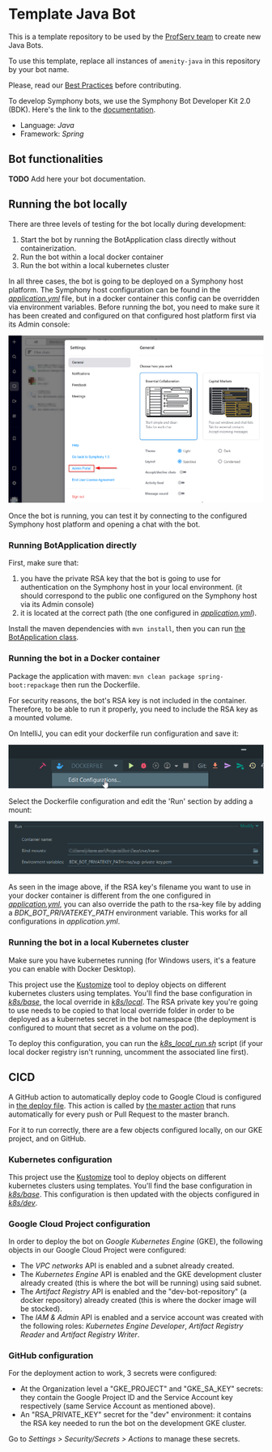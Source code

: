 # Template Java Bot

This is a template repository to be used by the [ProfServ team](https://perzoinc.atlassian.net/wiki/spaces/PS/overview) 
to create new Java Bots.

To use this template, replace all instances of `amenity-java` in this repository by your bot name.

Please, read our [Best Practices](https://perzoinc.atlassian.net/wiki/spaces/PS/pages/2242905098/Best+Practices) before contributing.

To develop Symphony bots, we use the Symphony Bot Developer Kit 2.0 (BDK).
Here's the link to the [documentation](https://docs.developers.symphony.com/building-bots-on-symphony/building-bots-on-symphony).

* Language: *Java*
* Framework: *Spring*

## Bot functionalities

**TODO** Add here your bot documentation.

## Running the bot locally

There are three levels of testing for the bot locally during development:

1. Start the bot by running the BotApplication class directly without containerization.
2. Run the bot within a local docker container
3. Run the bot within a local kubernetes cluster

In all three cases, the bot is going to be deployed on a Symphony host platform.
The Symphony host configuration can be found in the [*application.yml*](src/main/resources/application.yaml) file,
but in a docker container this config can be overridden via environment variables. 
Before running the bot, you need to make sure it has been created and configured on that configured host platform first 
via its Admin console:

![Admin console](documentation/sym_admin_console.png "How to find the Admin console")

Once the bot is running, you can test it by connecting to the configured Symphony host platform and opening a chat with the bot.

### Running BotApplication directly

First, make sure that:
1. you have the private RSA key that the bot is going to use for authentication on the Symphony host in your local environment.
   (it should correspond to the public one configured on the Symphony host via its Admin console)
2. it is located at the correct path (the one configured in [*application.yml*](src/main/resources/application.yaml)).

Install the maven dependencies with `mvn install`,
then you can run [the BotApplication class](src/main/java/com/symphony/BotApplication.java).

### Running the bot in a Docker container

Package the application with maven: `mvn clean package spring-boot:repackage` then run the Dockerfile.

For security reasons, the bot's RSA key is not included in the container. 
Therefore, to be able to run it properly, you need to include the RSA key as a mounted volume.

On IntelliJ, you can edit your dockerfile run configuration and save it:

![IntelliJ run configurations](documentation/intellij_run_conf.png "How to update a run config on IntelliJ")

Select the Dockerfile configuration and edit the 'Run' section by adding a mount:

![IntelliJ docker run configuration](documentation/intellij_docker_run_config.png "IntelliJ docker run config")

As seen in the image above, if the RSA key's filename you want to use in your docker container is different
from the one configured in [*application.yml*](src/main/resources/application.yaml),
you can also override the path to the rsa-key file by adding a *BDK_BOT_PRIVATEKEY_PATH* environment variable.
This works for all configurations in *application.yml*.

### Running the bot in a local Kubernetes cluster

Make sure you have kubernetes running (for Windows users, it's a feature you can enable with Docker Desktop).

This project use the [Kustomize](https://github.com/kubernetes-sigs/kustomize) tool to deploy objects on different kubernetes clusters using templates.
You'll find the base configuration in [*k8s/base*](k8s/base),
the local override in [*k8s/local*](k8s/local).
The RSA private key you're going to use needs to be copied to that local override folder
in order to be deployed as a kubernetes secret in the bot namespace
(the deployment is configured to mount that secret as a volume on the pod).

To deploy this configuration, you can run the [*k8s_local_run.sh*](k8s_local_run.sh) script
(if your local docker registry isn't running, uncomment the associated line first).

## CICD

A GitHub action to automatically deploy code to Google Cloud is configured in [the deploy file](.github/workflows/deploy-workflow.yml).
This action is called by [the master action](.github/workflows/master.yml) that runs automatically for every push 
or Pull Request to the master branch.

For it to run correctly, there are a few objects configured locally, on our GKE project, and on GitHub.

### Kubernetes configuration

This project use the [Kustomize](https://github.com/kubernetes-sigs/kustomize) tool to deploy objects on different kubernetes clusters using templates.
You'll find the base configuration in [*k8s/base*](k8s/base).
This configuration is then updated with the objects configured in [*k8s/dev*](k8s/dev).

### Google Cloud Project configuration

In order to deploy the bot on *Google Kubernetes Engine* (GKE), the following objects in our Google Cloud Project were configured:
* The *VPC networks* API is enabled and a subnet already created.
* The *Kubernetes Engine* API is enabled and the GKE development cluster already created
  (this is where the bot will be running) using said subnet.
* The *Artifact Registry* API is enabled and the "dev-bot-repository" (a docker repository) already created
  (this is where the docker image will be stocked).
* The *IAM & Admin* API is enabled and a service account was created with the following roles:
  *Kubernetes Engine Developer*, *Artifact Registry Reader* and *Artifact Registry Writer*.

### GitHub configuration

For the deployment action to work, 3 secrets were configured:
* At the Organization level a "GKE_PROJECT" and "GKE_SA_KEY" secrets: they contain the Google Project ID and the Service Account key respectively (same Service Account as mentioned above).
* An "RSA_PRIVATE_KEY" secret for the "dev" environment: it contains the RSA key needed to run the bot on the development GKE cluster.

Go to *Settings > Security/Secrets > Actions* to manage these secrets.